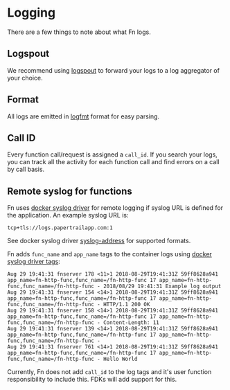 # Logging

There are a few things to note about what Fn logs.

## Logspout

We recommend using [logspout](https://github.com/gliderlabs/logspout) to forward your logs to a log aggregator of your choice.

## Format

All logs are emitted in [logfmt](https://godoc.org/github.com/kr/logfmt) format for easy parsing.

## Call ID

Every function call/request is assigned a `call_id`. If you search your logs, you can track all the activity
for each function call and find errors on a call by call basis.

## Remote syslog for functions

Fn uses [docker syslog driver](https://docs.docker.com/config/containers/logging/syslog/) for remote logging if syslog URL is defined for the application. An example syslog URL is:

```
tcp+tls://logs.papertrailapp.com:1
```

See docker syslog driver [syslog-address](https://docs.docker.com/config/containers/logging/syslog/#options) for supported formats.

Fn adds `func_name` and `app_name` tags to the container logs using [docker syslog driver tags](https://docs.docker.com/config/containers/logging/syslog/#options):

```
Aug 29 19:41:31 fnserver 178 <11>1 2018-08-29T19:41:31Z 59ff8628a941 app_name=fn-http-func,func_name=/fn-http-func 17 app_name=fn-http-func,func_name=/fn-http-func - 2018/08/29 19:41:31 Example log output
Aug 29 19:41:31 fnserver 154 <14>1 2018-08-29T19:41:31Z 59ff8628a941 app_name=fn-http-func,func_name=/fn-http-func 17 app_name=fn-http-func,func_name=/fn-http-func - HTTP/1.1 200 OK
Aug 29 19:41:31 fnserver 158 <14>1 2018-08-29T19:41:31Z 59ff8628a941 app_name=fn-http-func,func_name=/fn-http-func 17 app_name=fn-http-func,func_name=/fn-http-func - Content-Length: 11
Aug 29 19:41:31 fnserver 139 <14>1 2018-08-29T19:41:31Z 59ff8628a941 app_name=fn-http-func,func_name=/fn-http-func 17 app_name=fn-http-func,func_name=/fn-http-func - 
Aug 29 19:41:31 fnserver 761 <14>1 2018-08-29T19:41:31Z 59ff8628a941 app_name=fn-http-func,func_name=/fn-http-func 17 app_name=fn-http-func,func_name=/fn-http-func - Hello World
```

Currently, Fn does not add `call_id` to the log tags and it's user function responsibility to include this. FDKs will add support for this.
